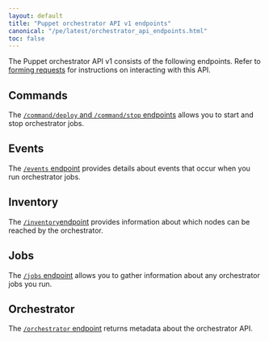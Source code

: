 ```yaml
---
layout: default
title: "Puppet orchestrator API v1 endpoints"
canonical: "/pe/latest/orchestrator_api_endpoints.html"
toc: false
---
```


The Puppet orchestrator API v1 consists of the following endpoints. Refer to [forming requests](./orchestrator_api_requests.html) for instructions on interacting with this API.

## Commands

The [`/command/deploy` and `/command/stop` endpoints](./orchestrator_api_commands.html) allows you to start and stop orchestrator jobs.


## Events

The [`/events` endpoint](./orchestrator_api_events.html) provides details about events that occur when you run orchestrator jobs.

## Inventory

The [`/inventory`endpoint](./orchestrator_api_inventory.html) provides information about which nodes can be reached by the orchestrator.

## Jobs

The [`/jobs` endpoint](./orchestrator_api_jobs.html) allows you to gather information about any orchestrator jobs you run.

## Orchestrator

The [`/orchestrator` endpoint](./orchestrator_api_root.html) returns metadata about the orchestrator API.


